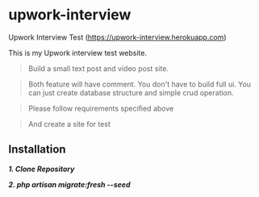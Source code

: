 # upwork-interview
Upwork Interview Test (https://upwork-interview.herokuapp.com)

This is my Upwork interview test website.
>Build a small text post and video post site.

>Both feature will have comment. You don't have to build full ui. You can just create database structure and simple crud operation.

>Please follow requirements specified above

>And create a site for test

## Installation

***1. Clone Repository***

***2. php artisan migrate:fresh --seed***
